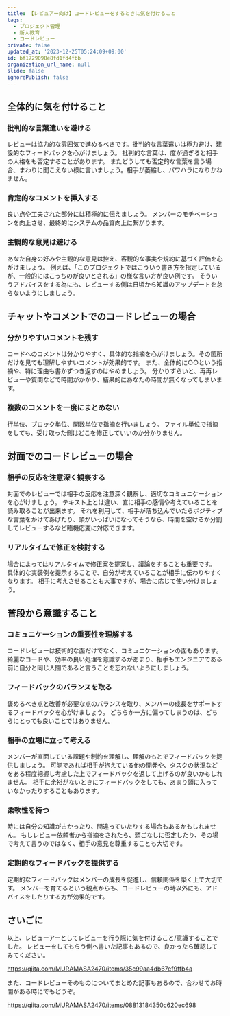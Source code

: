 ```yaml
---
title: 【レビュアー向け】コードレビューをするときに気を付けること
tags:
  - プロジェクト管理
  - 新人教育
  - コードレビュー
private: false
updated_at: '2023-12-25T05:24:09+09:00'
id: bf1729098e8fd1fd4fbb
organization_url_name: null
slide: false
ignorePublish: false
---
```


## 全体的に気を付けること

### 批判的な言葉遣いを避ける

レビューは協力的な雰囲気で進めるべきです。批判的な言葉遣いは極力避け、建設的なフィードバックを心がけましょう。
批判的な言葉は、度が過ぎると相手の人格をも否定することがあります。
またどうしても否定的な言葉を言う場合、まわりに聞こえない様に言いましょう。相手が萎縮し、パワハラになりかねません。

### 肯定的なコメントを挿入する

良い点や工夫された部分には積極的に伝えましょう。
メンバーのモチベーションを向上させ、最終的にシステムの品質向上に繋がります。

### 主観的な意見は避ける

あなた自身の好みや主観的な意見は控え、客観的な事実や規約に基づく評価を心がけましょう。
例えば、「このプロジェクトではこういう書き方を指定しているが、一般的にはこっちのが良いとされる」の様な言い方が良い例です。
そういうアドバイスをする為にも、レビューする側は日頃から知識のアップデートを怠らないようにしましょう。

## チャットやコメントでのコードレビューの場合

### 分かりやすいコメントを残す

コードへのコメントは分かりやすく、具体的な指摘を心がけましょう。その箇所だけを見ても理解しやすいコメントが効果的です。
また、全体的に○○という指摘や、特に理由も書かずつき返すのはやめましょう。
分かりずらいと、再再レビューや質問などで時間がかかり、結果的にあなたの時間が無くなってしまいます。

### 複数のコメントを一度にまとめない

行単位、ブロック単位、関数単位で指摘を行いましょう。
ファイル単位で指摘をしても、受け取った側はどこを修正していいのか分かりません。


## 対面でのコードレビューの場合

### 相手の反応を注意深く観察する

対面でのレビューでは相手の反応を注意深く観察し、適切なコミュニケーションを心がけましょう。
テキスト上とは違い、直に相手の感情や考えていることを読み取ることが出来ます。
それを利用して、相手が落ち込んでいたらポジティブな言葉をかけてあげたり、頭がいっぱいになってそうなら、時間を空けるか分割してレビューするなど臨機応変に対応できます。

### リアルタイムで修正を検討する

場合によってはリアルタイムで修正案を提案し、議論をすることも重要です。
具体的な実装例を提示することで、自分が考えていることが相手に伝わりやすくなります。
相手に考えさせることも大事ですが、場合に応じて使い分けましょう。


## 普段から意識すること

### コミュニケーションの重要性を理解する

コードレビューは技術的な面だけでなく、コミュニケーションの面もあります。
綺麗なコードや、効率の良い処理を意識するがあまり、相手もエンジニアである前に自分と同じ人間であると言うことを忘れないようにしましょう。

### フィードバックのバランスを取る

褒めるべき点と改善が必要な点のバランスを取り、メンバーの成長をサポートするフィードバックを心がけましょう。
どちらか一方に偏ってしまうのは、どちらにとっても良いことではありません。

### 相手の立場に立って考える

メンバーが直面している課題や制約を理解し、理解のもとでフィードバックを提供しましょう。
可能であれば相手が抱えている他の開発や、タスクの状況などをある程度把握し考慮した上でフィードバックを返して上げるのが良いかもしれません。
相手に余裕がないときにフィードバックをしても、あまり頭に入っていなかったりすることもあります。

### 柔軟性を持つ

時には自分の知識が古かったり、間違っていたりする場合もあるかもしれません。
もしレビュー依頼者から指摘をされたら、頭ごなしに否定したり、その場で考えて言うのではなく、相手の意見を尊重することも大切です。

### 定期的なフィードバックを提供する

定期的なフィードバックはメンバーの成長を促進し、信頼関係を築く上で大切です。
メンバーを育てるという観点からも、コードレビューの時以外にも、アドバイスをしたりする方が効果的です。

## さいごに

以上、レビューアーとしてレビューを行う際に気を付けること/意識することでした。
レビューをしてもらう側へ書いた記事もあるので、良かったら確認してみてください。

https://qiita.com/MURAMASA2470/items/35c99aa4db67ef9ffb4a


また、コードレビューそのものについてまとめた記事もあるので、合わせてお時間がある時にでもどうぞ。

https://qiita.com/MURAMASA2470/items/08813184350c620ec698
